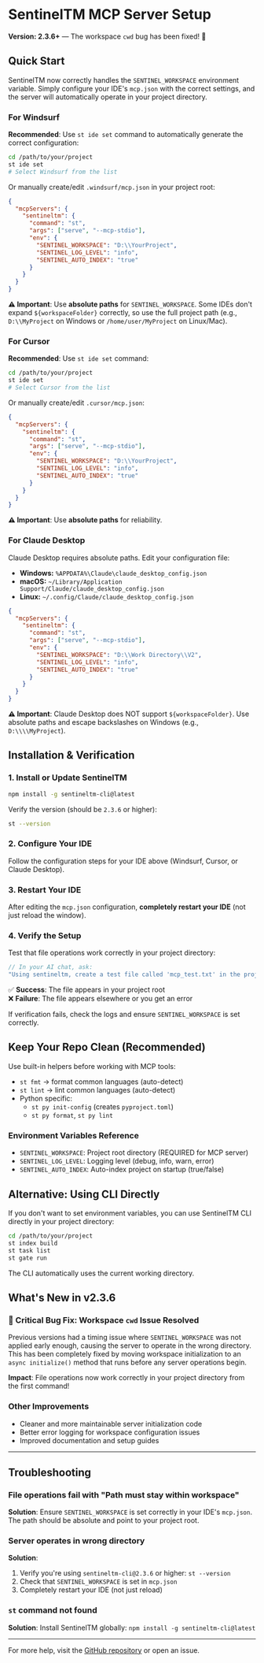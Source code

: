 # SentinelTM MCP Server Setup

**Version: 2.3.6+** — The workspace `cwd` bug has been fixed! 🎉

## Quick Start

SentinelTM now correctly handles the `SENTINEL_WORKSPACE` environment variable. Simply configure your IDE's `mcp.json` with the correct settings, and the server will automatically operate in your project directory.

### For Windsurf

**Recommended**: Use `st ide set` command to automatically generate the correct configuration:

```bash
cd /path/to/your/project
st ide set
# Select Windsurf from the list
```

Or manually create/edit `.windsurf/mcp.json` in your project root:

```json
{
  "mcpServers": {
    "sentineltm": {
      "command": "st",
      "args": ["serve", "--mcp-stdio"],
      "env": {
        "SENTINEL_WORKSPACE": "D:\\YourProject",
        "SENTINEL_LOG_LEVEL": "info",
        "SENTINEL_AUTO_INDEX": "true"
      }
    }
  }
}
```

**⚠️ Important**: Use **absolute paths** for `SENTINEL_WORKSPACE`. Some IDEs don't expand `${workspaceFolder}` correctly, so use the full project path (e.g., `D:\\MyProject` on Windows or `/home/user/MyProject` on Linux/Mac).

### For Cursor

**Recommended**: Use `st ide set` command:

```bash
cd /path/to/your/project
st ide set
# Select Cursor from the list
```

Or manually create/edit `.cursor/mcp.json`:

```json
{
  "mcpServers": {
    "sentineltm": {
      "command": "st",
      "args": ["serve", "--mcp-stdio"],
      "env": {
        "SENTINEL_WORKSPACE": "D:\\YourProject",
        "SENTINEL_LOG_LEVEL": "info",
        "SENTINEL_AUTO_INDEX": "true"
      }
    }
  }
}
```

**⚠️ Important**: Use **absolute paths** for reliability.

### For Claude Desktop

Claude Desktop requires absolute paths. Edit your configuration file:

- **Windows:** `%APPDATA%\Claude\claude_desktop_config.json`
- **macOS:** `~/Library/Application Support/Claude/claude_desktop_config.json`
- **Linux:** `~/.config/Claude/claude_desktop_config.json`

```json
{
  "mcpServers": {
    "sentineltm": {
      "command": "st",
      "args": ["serve", "--mcp-stdio"],
      "env": {
        "SENTINEL_WORKSPACE": "D:\\Work Directory\\V2",
        "SENTINEL_LOG_LEVEL": "info",
        "SENTINEL_AUTO_INDEX": "true"
      }
    }
  }
}
```

**⚠️ Important**: Claude Desktop does NOT support `${workspaceFolder}`. Use absolute paths and escape backslashes on Windows (e.g., `D:\\\\MyProject`).

## Installation & Verification

### 1. Install or Update SentinelTM

```bash
npm install -g sentineltm-cli@latest
```

Verify the version (should be `2.3.6` or higher):

```bash
st --version
```

### 2. Configure Your IDE

Follow the configuration steps for your IDE above (Windsurf, Cursor, or Claude Desktop).

### 3. Restart Your IDE

After editing the `mcp.json` configuration, **completely restart your IDE** (not just reload the window).

### 4. Verify the Setup

Test that file operations work correctly in your project directory:

```javascript
// In your AI chat, ask:
"Using sentineltm, create a test file called 'mcp_test.txt' in the project root"
```

✅ **Success**: The file appears in your project root  
❌ **Failure**: The file appears elsewhere or you get an error

If verification fails, check the logs and ensure `SENTINEL_WORKSPACE` is set correctly.

## Keep Your Repo Clean (Recommended)

Use built-in helpers before working with MCP tools:

- `st fmt` → format common languages (auto-detect)
- `st lint` → lint common languages (auto-detect)
- Python specific:
  - `st py init-config` (creates `pyproject.toml`)
  - `st py format`, `st py lint`

### Environment Variables Reference

- `SENTINEL_WORKSPACE`: Project root directory (REQUIRED for MCP server)
- `SENTINEL_LOG_LEVEL`: Logging level (debug, info, warn, error)
- `SENTINEL_AUTO_INDEX`: Auto-index project on startup (true/false)

## Alternative: Using CLI Directly

If you don't want to set environment variables, you can use SentinelTM CLI directly in your project directory:

```bash
cd /path/to/your/project
st index build
st task list
st gate run
```

The CLI automatically uses the current working directory.

## What's New in v2.3.6

### 🎉 Critical Bug Fix: Workspace `cwd` Issue Resolved

Previous versions had a timing issue where `SENTINEL_WORKSPACE` was not applied early enough, causing the server to operate in the wrong directory. This has been completely fixed by moving workspace initialization to an `async initialize()` method that runs before any server operations begin.

**Impact**: File operations now work correctly in your project directory from the first command!

### Other Improvements

- Cleaner and more maintainable server initialization code
- Better error logging for workspace configuration issues
- Improved documentation and setup guides

---

## Troubleshooting

### File operations fail with "Path must stay within workspace"

**Solution**: Ensure `SENTINEL_WORKSPACE` is set correctly in your IDE's `mcp.json`. The path should be absolute and point to your project root.

### Server operates in wrong directory

**Solution**: 
1. Verify you're using `sentineltm-cli@2.3.6` or higher: `st --version`
2. Check that `SENTINEL_WORKSPACE` is set in `mcp.json`
3. Completely restart your IDE (not just reload)

### `st` command not found

**Solution**: Install SentinelTM globally: `npm install -g sentineltm-cli@latest`

---

For more help, visit the [GitHub repository](https://github.com/Amin-Azmoodehh/Sentinel) or open an issue.
